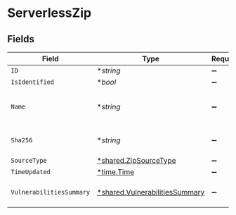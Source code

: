# ServerlessZip


## Fields

| Field                                                                                  | Type                                                                                   | Required                                                                               | Description                                                                            |
| -------------------------------------------------------------------------------------- | -------------------------------------------------------------------------------------- | -------------------------------------------------------------------------------------- | -------------------------------------------------------------------------------------- |
| `ID`                                                                                   | **string*                                                                              | :heavy_minus_sign:                                                                     | N/A                                                                                    |
| `IsIdentified`                                                                         | **bool*                                                                                | :heavy_minus_sign:                                                                     | N/A                                                                                    |
| `Name`                                                                                 | **string*                                                                              | :heavy_minus_sign:                                                                     | zip name that was given by the user to the cli                                         |
| `Sha256`                                                                               | **string*                                                                              | :heavy_minus_sign:                                                                     | the zip file's sha256 identifier                                                       |
| `SourceType`                                                                           | [*shared.ZipSourceType](../../../pkg/models/shared/zipsourcetype.md)                   | :heavy_minus_sign:                                                                     | N/A                                                                                    |
| `TimeUpdated`                                                                          | [*time.Time](https://pkg.go.dev/time#Time)                                             | :heavy_minus_sign:                                                                     | N/A                                                                                    |
| `VulnerabilitiesSummary`                                                               | [*shared.VulnerabilitiesSummary](../../../pkg/models/shared/vulnerabilitiessummary.md) | :heavy_minus_sign:                                                                     | Vulnerabilities summary by severity                                                    |